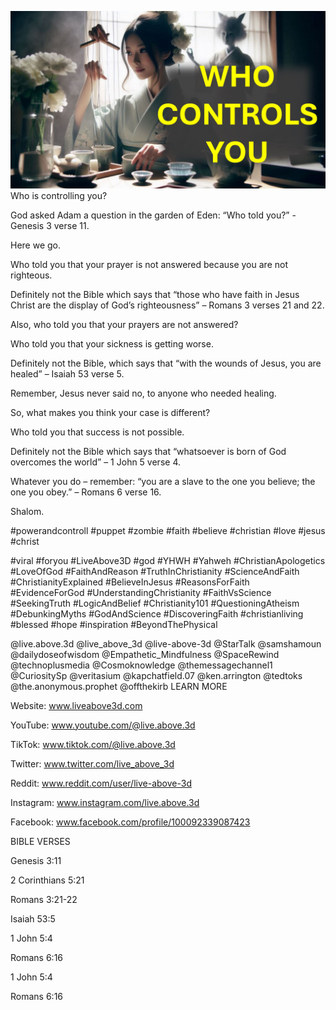 ![Video cover image](../cover.jpg "cover photo")
Who is controlling you?

God asked Adam a question in the garden of Eden: “Who told you?” - Genesis 3 verse 11.

Here we go. 

Who told you that your prayer is not answered because you are not righteous.

Definitely not the Bible which says that “those who have faith in Jesus Christ are the display of God’s righteousness” – Romans 3 verses 21 and 22.

Also, who told you that your prayers are not answered?

Who told you that your sickness is getting worse.

Definitely not the Bible, which says that “with the wounds of Jesus, you are healed” – Isaiah 53 verse 5.

Remember, Jesus never said no, to anyone who needed healing.

So, what makes you think your case is different?

Who told you that success is not possible. 

Definitely not the Bible which says that “whatsoever is born of God overcomes the world” – 1 John 5 verse 4.

Whatever you do – remember: “you are a slave to the one you believe; the one you obey.” – Romans 6 verse 16.

Shalom.


#powerandcontroll #puppet #zombie #faith #believe #christian #love #jesus #christ 

#viral #foryou #LiveAbove3D #god #YHWH #Yahweh #ChristianApologetics #LoveOfGod #FaithAndReason #TruthInChristianity #ScienceAndFaith #ChristianityExplained #BelieveInJesus #ReasonsForFaith #EvidenceForGod #UnderstandingChristianity #FaithVsScience #SeekingTruth #LogicAndBelief #Christianity101 #QuestioningAtheism #DebunkingMyths #GodAndScience #DiscoveringFaith #christianliving #blessed #hope #inspiration #BeyondThePhysical

@live.above.3d @live_above_3d @live-above-3d @StarTalk @samshamoun @dailydoseofwisdom @Empathetic_Mindfulness @SpaceRewind @technoplusmedia @Cosmoknowledge @themessagechannel1 @CuriositySp @veritasium @kapchatfield.07 @ken.arrington @tedtoks @the.anonymous.prophet @offthekirb 
LEARN MORE

Website: www.liveabove3d.com

YouTube: www.youtube.com/@live.above.3d

TikTok: www.tiktok.com/@live.above.3d

Twitter: www.twitter.com/live_above_3d

Reddit: www.reddit.com/user/live-above-3d

Instagram: www.instagram.com/live.above.3d

Facebook: www.facebook.com/profile/100092339087423


BIBLE VERSES

Genesis 3:11

2 Corinthians 5:21

Romans 3:21-22

Isaiah 53:5

1 John 5:4

Romans 6:16

1 John 5:4

Romans 6:16